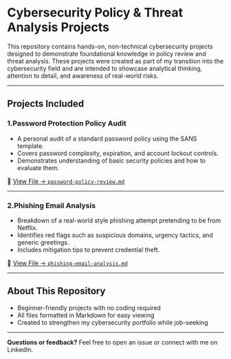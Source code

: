 # Cybersecurity Policy & Threat Analysis Projects

This repository contains hands-on, non-technical cybersecurity projects designed to demonstrate foundational knowledge in policy review and threat analysis. These projects were created as part of my transition into the cybersecurity field and are intended to showcase analytical thinking, attention to detail, and awareness of real-world risks.

---

##  Projects Included

### 1.Password Protection Policy Audit
- A personal audit of a standard password policy using the SANS template.
- Covers password complexity, expiration, and account lockout controls.
- Demonstrates understanding of basic security policies and how to evaluate them.

📄 [View File → `password-policy-review.md`](./password-policy-review.md)

---

### 2.Phishing Email Analysis
- Breakdown of a real-world style phishing attempt pretending to be from Netflix.
- Identifies red flags such as suspicious domains, urgency tactics, and generic greetings.
- Includes mitigation tips to prevent credential theft.

📄 [View File → `phishing-email-analysis.md`](./phishing-email-analysis.md)

---

## About This Repository

- Beginner-friendly projects with no coding required
- All files formatted in Markdown for easy viewing
- Created to strengthen my cybersecurity portfolio while job-seeking

---

 **Questions or feedback?** Feel free to open an issue or connect with me on LinkedIn.
